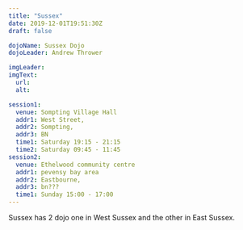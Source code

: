 ```yaml
---
title: "Sussex"
date: 2019-12-01T19:51:30Z
draft: false

dojoName: Sussex Dojo
dojoLeader: Andrew Thrower

imgLeader:
imgText:
  url:
  alt:

session1:
  venue: Sompting Village Hall
  addr1: West Street,
  addr2: Sompting,
  addr3: BN
  time1: Saturday 19:15 - 21:15
  time2: Saturday 09:45 - 11:45
session2:
  venue: Ethelwood community centre
  addr1: pevensy bay area
  addr2: Eastbourne,
  addr3: bn???
  time1: Sunday 15:00 - 17:00
---
```


Sussex has 2 dojo one in West Sussex and the other in East Sussex.
